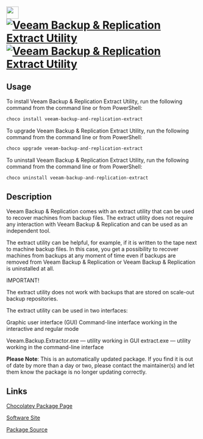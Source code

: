 ﻿# <img src="https://cdn.jsdelivr.net/gh/mkevenaar/chocolatey-packages@d47fb7da33a696a72cd507a4f07547458b12720f/icons/veeam-backup-and-replication-extract.png" width="32" height="32"/> [![Veeam Backup & Replication Extract Utility](https://img.shields.io/chocolatey/v/veeam-backup-and-replication-extract.svg?label=Veeam+Backup+%26+Replication+Extract+Utility)](https://chocolatey.org/packages/veeam-backup-and-replication-extract) [![Veeam Backup & Replication Extract Utility](https://img.shields.io/chocolatey/dt/veeam-backup-and-replication-extract.svg)](https://chocolatey.org/packages/veeam-backup-and-replication-extract)

## Usage

To install Veeam Backup & Replication Extract Utility, run the following command from the command line or from PowerShell:

```powershell
choco install veeam-backup-and-replication-extract
```

To upgrade Veeam Backup & Replication Extract Utility, run the following command from the command line or from PowerShell:

```powershell
choco upgrade veeam-backup-and-replication-extract
```

To uninstall Veeam Backup & Replication Extract Utility, run the following command from the command line or from PowerShell:

```powershell
choco uninstall veeam-backup-and-replication-extract
```

## Description

Veeam Backup & Replication comes with an extract utility that can be used to recover machines from backup files. The extract utility does not require any interaction with Veeam Backup & Replication and can be used as an independent tool.

The extract utility can be helpful, for example, if it is written to the tape next to machine backup files. In this case, you get a possibility to recover machines from backups at any moment of time even if backups are removed from Veeam Backup & Replication or Veeam Backup & Replication is uninstalled at all.

IMPORTANT!

The extract utility does not work with backups that are stored on scale-out backup repositories.

The extract utility can be used in two interfaces:

Graphic user interface (GUI)
Command-line interface working in the interactive and regular mode

Veeam.Backup.Extractor.exe — utility working in GUI
extract.exe — utility working in the command-line interface

**Please Note**: This is an automatically updated package. If you find it is
out of date by more than a day or two, please contact the maintainer(s) and
let them know the package is no longer updating correctly.


## Links

[Chocolatey Package Page](https://chocolatey.org/packages/veeam-backup-and-replication-extract)

[Software Site](http://www.veeam.com/)

[Package Source](https://github.com/mkevenaar/chocolatey-packages/tree/master/automatic/veeam-backup-and-replication-extract)

